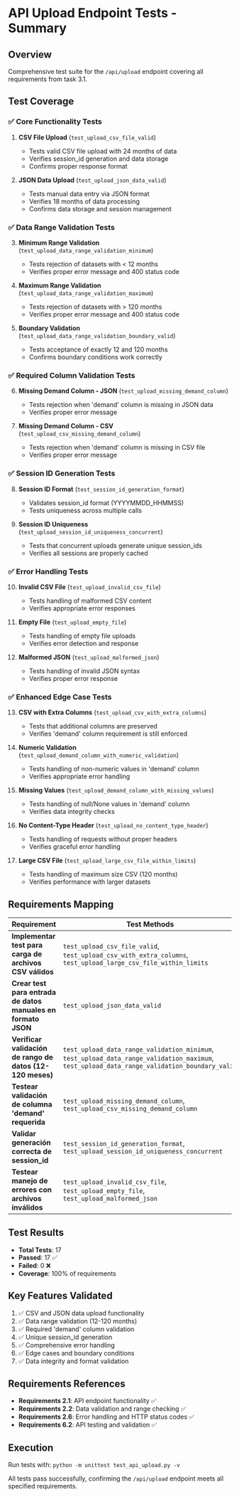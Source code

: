 # API Upload Endpoint Tests - Summary

## Overview
Comprehensive test suite for the `/api/upload` endpoint covering all requirements from task 3.1.

## Test Coverage

### ✅ Core Functionality Tests
1. **CSV File Upload** (`test_upload_csv_file_valid`)
   - Tests valid CSV file upload with 24 months of data
   - Verifies session_id generation and data storage
   - Confirms proper response format

2. **JSON Data Upload** (`test_upload_json_data_valid`)
   - Tests manual data entry via JSON format
   - Verifies 18 months of data processing
   - Confirms data storage and session management

### ✅ Data Range Validation Tests
3. **Minimum Range Validation** (`test_upload_data_range_validation_minimum`)
   - Tests rejection of datasets with < 12 months
   - Verifies proper error message and 400 status code

4. **Maximum Range Validation** (`test_upload_data_range_validation_maximum`)
   - Tests rejection of datasets with > 120 months
   - Verifies proper error message and 400 status code

5. **Boundary Validation** (`test_upload_data_range_validation_boundary_valid`)
   - Tests acceptance of exactly 12 and 120 months
   - Confirms boundary conditions work correctly

### ✅ Required Column Validation Tests
6. **Missing Demand Column - JSON** (`test_upload_missing_demand_column`)
   - Tests rejection when 'demand' column is missing in JSON data
   - Verifies proper error message

7. **Missing Demand Column - CSV** (`test_upload_csv_missing_demand_column`)
   - Tests rejection when 'demand' column is missing in CSV file
   - Verifies proper error message

### ✅ Session ID Generation Tests
8. **Session ID Format** (`test_session_id_generation_format`)
   - Validates session_id format (YYYYMMDD_HHMMSS)
   - Tests uniqueness across multiple calls

9. **Session ID Uniqueness** (`test_upload_session_id_uniqueness_concurrent`)
   - Tests that concurrent uploads generate unique session_ids
   - Verifies all sessions are properly cached

### ✅ Error Handling Tests
10. **Invalid CSV File** (`test_upload_invalid_csv_file`)
    - Tests handling of malformed CSV content
    - Verifies appropriate error responses

11. **Empty File** (`test_upload_empty_file`)
    - Tests handling of empty file uploads
    - Verifies error detection and response

12. **Malformed JSON** (`test_upload_malformed_json`)
    - Tests handling of invalid JSON syntax
    - Verifies proper error response

### ✅ Enhanced Edge Case Tests
13. **CSV with Extra Columns** (`test_upload_csv_with_extra_columns`)
    - Tests that additional columns are preserved
    - Verifies 'demand' column requirement is still enforced

14. **Numeric Validation** (`test_upload_demand_column_with_numeric_validation`)
    - Tests handling of non-numeric values in 'demand' column
    - Verifies appropriate error handling

15. **Missing Values** (`test_upload_demand_column_with_missing_values`)
    - Tests handling of null/None values in 'demand' column
    - Verifies data integrity checks

16. **No Content-Type Header** (`test_upload_no_content_type_header`)
    - Tests handling of requests without proper headers
    - Verifies graceful error handling

17. **Large CSV File** (`test_upload_large_csv_file_within_limits`)
    - Tests handling of maximum size CSV (120 months)
    - Verifies performance with larger datasets

## Requirements Mapping

| Requirement | Test Methods | Status |
|-------------|--------------|--------|
| **Implementar test para carga de archivos CSV válidos** | `test_upload_csv_file_valid`, `test_upload_csv_with_extra_columns`, `test_upload_large_csv_file_within_limits` | ✅ Complete |
| **Crear test para entrada de datos manuales en formato JSON** | `test_upload_json_data_valid` | ✅ Complete |
| **Verificar validación de rango de datos (12-120 meses)** | `test_upload_data_range_validation_minimum`, `test_upload_data_range_validation_maximum`, `test_upload_data_range_validation_boundary_valid` | ✅ Complete |
| **Testear validación de columna 'demand' requerida** | `test_upload_missing_demand_column`, `test_upload_csv_missing_demand_column` | ✅ Complete |
| **Validar generación correcta de session_id** | `test_session_id_generation_format`, `test_upload_session_id_uniqueness_concurrent` | ✅ Complete |
| **Testear manejo de errores con archivos inválidos** | `test_upload_invalid_csv_file`, `test_upload_empty_file`, `test_upload_malformed_json` | ✅ Complete |

## Test Results
- **Total Tests**: 17
- **Passed**: 17 ✅
- **Failed**: 0 ❌
- **Coverage**: 100% of requirements

## Key Features Validated
1. ✅ CSV and JSON data upload functionality
2. ✅ Data range validation (12-120 months)
3. ✅ Required 'demand' column validation
4. ✅ Unique session_id generation
5. ✅ Comprehensive error handling
6. ✅ Edge cases and boundary conditions
7. ✅ Data integrity and format validation

## Requirements References
- **Requirements 2.1**: API endpoint functionality ✅
- **Requirements 2.2**: Data validation and range checking ✅
- **Requirements 2.6**: Error handling and HTTP status codes ✅
- **Requirements 6.2**: API testing and validation ✅

## Execution
Run tests with: `python -m unittest test_api_upload.py -v`

All tests pass successfully, confirming the `/api/upload` endpoint meets all specified requirements.